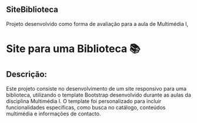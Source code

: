 ## SiteBiblioteca
Projeto desenvolvido como forma de avaliação para a aula de Multimédia I,

# Site para uma Biblioteca 📚

## Descrição:
Este projeto consiste no desenvolvimento de um site responsivo para uma biblioteca, utilizando o template Bootstrap desenvolvido durante as aulas da disciplina Multimédia I. O template foi personalizado para incluir funcionalidades específicas, como busca no catálogo, conteúdos multimédia e informações de contacto.
